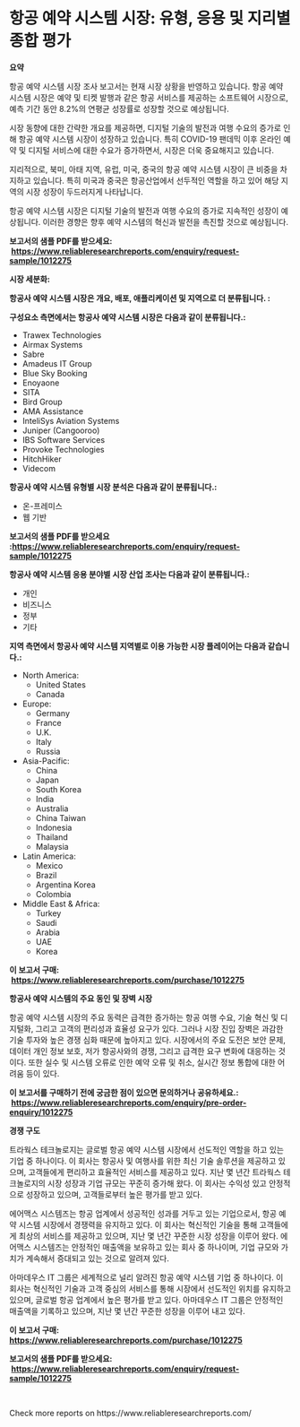 <p><h1>항공 예약 시스템 시장: 유형, 응용 및 지리별 종합 평가</h1></p><p><strong>요약</strong></p>
<p><p>항공 예약 시스템 시장 조사 보고서는 현재 시장 상황을 반영하고 있습니다. 항공 예약 시스템 시장은 예약 및 티켓 발행과 같은 항공 서비스를 제공하는 소프트웨어 시장으로, 예측 기간 동안 8.2%의 연평균 성장률로 성장할 것으로 예상됩니다.</p><p>시장 동향에 대한 간략한 개요를 제공하면, 디지털 기술의 발전과 여행 수요의 증가로 인해 항공 예약 시스템 시장이 성장하고 있습니다. 특히 COVID-19 팬데믹 이후 온라인 예약 및 디지털 서비스에 대한 수요가 증가하면서, 시장은 더욱 중요해지고 있습니다.</p><p>지리적으로, 북미, 아태 지역, 유럽, 미국, 중국의 항공 예약 시스템 시장이 큰 비중을 차지하고 있습니다. 특히 미국과 중국은 항공산업에서 선두적인 역할을 하고 있어 해당 지역의 시장 성장이 두드러지게 나타납니다.</p><p>항공 예약 시스템 시장은 디지털 기술의 발전과 여행 수요의 증가로 지속적인 성장이 예상됩니다. 이러한 경향은 향후 예약 시스템의 혁신과 발전을 촉진할 것으로 예상됩니다.</p></p>
<p><strong>보고서의 샘플 PDF를 받으세요: &nbsp;<a href="https://www.reliableresearchreports.com/enquiry/request-sample/1012275">https://www.reliableresearchreports.com/enquiry/request-sample/1012275</a></strong></p>
<p><strong>시장 세분화:</strong></p>
<p><strong> 항공사 예약 시스템 시장은 개요, 배포, 애플리케이션 및 지역으로 더 분류됩니다. :</strong></p>
<p><strong>구성요소 측면에서는 항공사 예약 시스템 시장은 다음과 같이 분류됩니다.:</strong></p>
<p><ul><li>Trawex Technologies</li><li>Airmax Systems</li><li>Sabre</li><li>Amadeus IT Group</li><li>Blue Sky Booking</li><li>Enoyaone</li><li>SITA</li><li>Bird Group</li><li>AMA Assistance</li><li>InteliSys Aviation Systems</li><li>Juniper (Cangooroo)</li><li>IBS Software Services</li><li>Provoke Technologies</li><li>HitchHiker</li><li>Videcom</li></ul></p>
<p><strong> 항공사 예약 시스템 유형별 시장 분석은 다음과 같이 분류됩니다.:</strong></p>
<p><ul><li>온-프레미스</li><li>웹 기반</li></ul></p>
<p><strong>보고서의 샘플 PDF를 받으세요 :<a href="https://www.reliableresearchreports.com/enquiry/request-sample/1012275">https://www.reliableresearchreports.com/enquiry/request-sample/1012275</a></strong></p>
<p><strong> 항공사 예약 시스템 응용 분야별 시장 산업 조사는 다음과 같이 분류됩니다.:</strong></p>
<p><ul><li>개인</li><li>비즈니스</li><li>정부</li><li>기타</li></ul></p>
<p><strong>지역 측면에서 항공사 예약 시스템 지역별로 이용 가능한 시장 플레이어는 다음과 같습니다.:</strong></p>
<p><ul>
    <li>
        North America:
        <ul>
            <li>United States</li>
            <li>Canada</li>
        </ul>
    </li>
    <li>
        Europe:
        <ul>
            <li>Germany</li>
            <li>France</li>
            <li>U.K.</li>
            <li>Italy</li>
            <li>Russia</li>
        </ul>
    </li>
    <li>
        Asia-Pacific:
        <ul>
            <li>China</li>
            <li>Japan</li>
            <li>South Korea</li>
            <li>India</li>
            <li>Australia</li>
            <li>China Taiwan</li>
            <li>Indonesia</li>
            <li>Thailand</li>
            <li>Malaysia</li>
        </ul>
    </li>
    <li>
        Latin America:
        <ul>
            <li>Mexico</li>
            <li>Brazil</li>
            <li>Argentina Korea</li>
            <li>Colombia</li>
        </ul>
    </li>
    <li>
        Middle East & Africa:
        <ul>
            <li>Turkey</li>
            <li>Saudi</li>
            <li>Arabia</li>
            <li>UAE</li>
            <li>Korea</li>
        </ul>
    </li>
    </ul></p>
<p><strong>이 보고서 구매: &nbsp;<a href="https://www.reliableresearchreports.com/purchase/1012275">https://www.reliableresearchreports.com/purchase/1012275</a></strong></p>
<p><strong>항공사 예약 시스템의 주요 동인 및 장벽 시장</strong></p>
<p><p>항공 예약 시스템 시장의 주요 동력은 급격한 증가하는 항공 여행 수요, 기술 혁신 및 디지털화, 그리고 고객의 편리성과 효율성 요구가 있다. 그러나 시장 진입 장벽은 과감한 기술 투자와 높은 경쟁 심화 때문에 높아지고 있다. 시장에서의 주요 도전은 보안 문제, 데이터 개인 정보 보호, 저가 항공사와의 경쟁, 그리고 급격한 요구 변화에 대응하는 것이다. 또한 실수 및 시스템 오류로 인한 예약 오류 및 취소, 실시간 정보 통합에 대한 어려움 등이 있다.</p></p>
<p><strong>이 보고서를 구매하기 전에 궁금한 점이 있으면 문의하거나 공유하세요.: &nbsp;<a href="https://www.reliableresearchreports.com/enquiry/pre-order-enquiry/1012275">https://www.reliableresearchreports.com/enquiry/pre-order-enquiry/1012275</a></strong></p>
<p><strong>경쟁 구도</strong></p>
<p><p>트라웍스 테크놀로지는 글로벌 항공 예약 시스템 시장에서 선도적인 역할을 하고 있는 기업 중 하나이다. 이 회사는 항공사 및 여행사를 위한 최신 기술 솔루션을 제공하고 있으며, 고객들에게 편리하고 효율적인 서비스를 제공하고 있다. 지난 몇 년간 트라웍스 테크놀로지의 시장 성장과 기업 규모는 꾸준히 증가해 왔다. 이 회사는 수익성 있고 안정적으로 성장하고 있으며, 고객들로부터 높은 평가를 받고 있다.</p><p>에어맥스 시스템즈는 항공 업계에서 성공적인 성과를 거두고 있는 기업으로서, 항공 예약 시스템 시장에서 경쟁력을 유지하고 있다. 이 회사는 혁신적인 기술을 통해 고객들에게 최상의 서비스를 제공하고 있으며, 지난 몇 년간 꾸준한 시장 성장을 이루어 왔다. 에어맥스 시스템즈는 안정적인 매출액을 보유하고 있는 회사 중 하나이며, 기업 규모와 가치가 계속해서 증대되고 있는 것으로 알려져 있다.</p><p>아마데우스 IT 그룹은 세계적으로 널리 알려진 항공 예약 시스템 기업 중 하나이다. 이 회사는 혁신적인 기술과 고객 중심의 서비스를 통해 시장에서 선도적인 위치를 유지하고 있으며, 글로벌 항공 업계에서 높은 평가를 받고 있다. 아마데우스 IT 그룹은 안정적인 매출액을 기록하고 있으며, 지난 몇 년간 꾸준한 성장을 이루어 내고 있다.</p></p>
<p><strong>이 보고서 구매: &nbsp; <a href="https://www.reliableresearchreports.com/purchase/1012275">https://www.reliableresearchreports.com/purchase/1012275</a></strong></p>
<p><strong>보고서의 샘플 PDF를 받으세요: &nbsp;<a href="https://www.reliableresearchreports.com/enquiry/request-sample/1012275">https://www.reliableresearchreports.com/enquiry/request-sample/1012275</a></strong><strong></strong></p>
<p>&nbsp;</p>
<p>Check more reports on https://www.reliableresearchreports.com/</p>